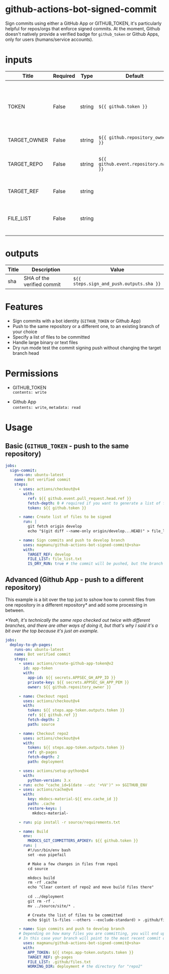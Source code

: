 <!-- BEGIN_ACTION_DOCS -->

# github-actions-bot-signed-commit
Sign commits using either a GitHub App or GITHUB_TOKEN, it's  particularly helpful for repos/orgs that enforce signed commits. At the moment, Github doesn't natively provide a verified badge for  `github_token` or Github Apps, only for users (humans/service accounts).

# inputs
| Title | Required | Type | Default| Description |
|-----|-----|-----|-----|-----|
| TOKEN | False | string | `${{ github.token }}` | If signing commits for Github Apps, provide the App token. If not provided, the action will automatically use GITHUB_TOKEN. |
| TARGET_OWNER | False | string | `${{ github.repository_owner }}` | The repository owner (user or org) |
| TARGET_REPO | False | string | `${{ github.event.repository.name }}` | The repository name where the commits will be signed and pushed to. |
| TARGET_REF | False | string |  | The branch where the signed commits will be pushed to. |
| FILE_LIST | False | string |  | The path to a text file containing the list of file paths to be committed. E.g.: subdir/file_paths.txt |

# outputs
| Title | Description | Value |
|-----|-----|-----|
|sha | SHA of the verified commit |  `${{ steps.sign_and_push.outputs.sha }}` | 
<!-- END_ACTION_DOCS -->

# Features

- Sign commits with a bot identity (`GITHUB_TOKEN` or Github App)
- Push to the same repository or a different one, to an existing branch of your choice
- Specify a list of files to be committed
- Handle large binary or text files
- Dry run mode test the commit signing push without changing the target branch head

# Permissions

- GITHUB_TOKEN  
`contents: write`

- Github App  
`contents: write`, `metadata: read`

# Usage

## Basic (`GITHUB_TOKEN` - push to the same repository)

```yaml
jobs:
  sign-commit:
    runs-on: ubuntu-latest
    name: Bot verified commit
    steps:
      - uses: actions/checkout@v4
        with:
          ref: ${{ github.event.pull_request.head.ref }}
          fetch-depth: 0 # required if you want to generate a list of files to be committed by comparing branches
          token: ${{ github.token }}

      - name: Create list of files to be signed
        run: |
          git fetch origin develop
          echo "$(git diff --name-only origin/develop...HEAD)" > file_list.txt

      - name: Sign commits and push to develop branch
        uses: magmanu/github-actions-bot-signed-commit@<sha> 
        with:
          TARGET_REF: develop
          FILE_LIST: file_list.txt
          IS_DRY_RUN: true # the commit will be pushed, but the branch head won't move
```

## Advanced (Github App - push to a different repository)

This example is a bit over the top just to sshow how to commit files from one repository in a different repository* and add some processing in between. 

_*Yeah, it's technically the same repo checked out twice with different branches, and there are other ways of doing it, but that's why I said it's a bit over the top because it's just an example._

```yaml
jobs:
  deploy-to-gh-pages:
    runs-on: ubuntu-latest
    name: Bot verified commit
    steps:
      - uses: actions/create-github-app-token@v2
        id: app-token
        with:
          app-id: ${{ secrets.APPSEC_GH_APP_ID }}
          private-key: ${{ secrets.APPSEC_GH_APP_PEM }}
          owner: ${{ github.repository_owner }}

      - name: Checkout repo1
        uses: actions/checkout@v4
        with:
          token: ${{ steps.app-token.outputs.token }}
          ref: ${{ github.ref }}
          fetch-depth: 2
          path: source

      - name: Checkout repo2
        uses: actions/checkout@v4
        with:
          token: ${{ steps.app-token.outputs.token }}
          ref: gh-pages
          fetch-depth: 2
          path: deployment

      - uses: actions/setup-python@v4
        with:
          python-version: 3.x
      - run: echo "cache_id=$(date --utc '+%V')" >> $GITHUB_ENV 
      - uses: actions/cache@v4
        with:
          key: mkdocs-material-${{ env.cache_id }}
          path: .cache 
          restore-keys: |
            mkdocs-material-

      - run: pip install -r source/requirements.txt

      - name: Build
        env:
          MKDOCS_GIT_COMMITTERS_APIKEY: ${{ github.token }}
        run: |
          #!/usr/bin/env bash
          set -euo pipefail

          # Make a few changes in files from repo1
          cd source 

          mkdocs build
          rm -rf .cache
          echo "Clear content of repo2 and move build files there"
          
          cd ../deployment
          git rm -rf .
          mv ../source/site/* .

          # Create the list of files to be committed
          echo $(git ls-files --others --exclude-standard) > .github/files.txt

      - name: Sign commits and push to develop branch
      # Depending on how many files you are committing, you will end up with multiple commits in your target branch.
      # In this case your branch will point to the most recent commit once the process is finished.
        uses: magmanu/github-actions-bot-signed-commit@<sha> 
        with:
          APP_TOKEN: ${{ steps.app-token.outputs.token }}
          TARGET_REF: gh-pages
          FILE_LIST: .github/files.txt
          WORKING_DIR: deployment # the directory for "repo2"
```
